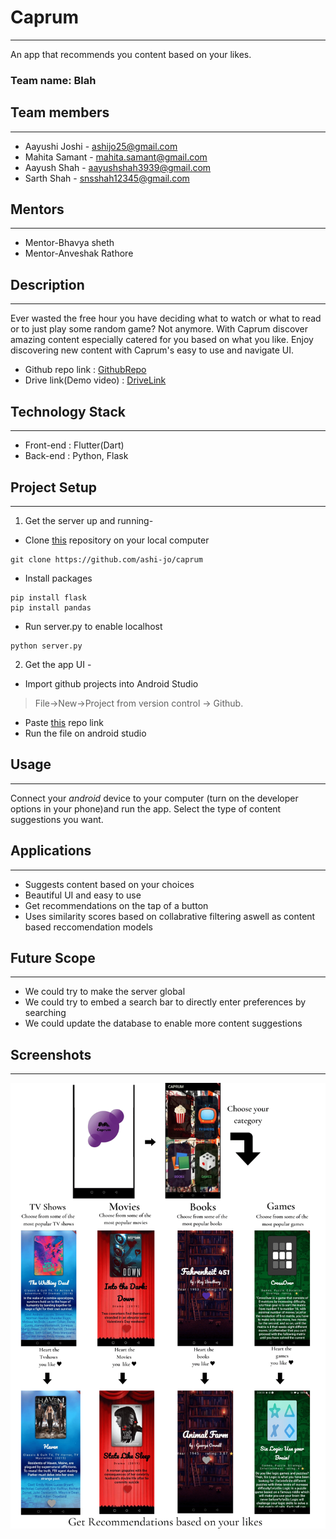 # **Caprum**
---
An app that recommends you content based on your likes.
### Team name: Blah

## **Team members**
---
- Aayushi Joshi - ashijo25@gmail.com
- Mahita Samant - mahita.samant@gmail.com
- Aayush Shah - aayushshah3939@gmail.com
- Sarth Shah - snsshah12345@gmail.com

## **Mentors**
---
* Mentor-Bhavya sheth
* Mentor-Anveshak Rathore

## **Description**
---
Ever wasted the free hour you have deciding what to watch or what to read or to just play some random game? Not anymore. With Caprum discover amazing content especially catered for you based on what you like. Enjoy discovering new content with Caprum's easy to use and navigate UI.

* Github repo link : [GithubRepo](https://github.com/ashi-jo/caprum)
* Drive link(Demo video) : [DriveLink](https://drive.google.com/folderview?id=1t1he7p9Rsdsam6iIATtbfsp1tD-nbKhW)

## **Technology Stack**
---
* Front-end : Flutter(Dart)
* Back-end : Python, Flask

## **Project Setup**
---
1. Get the server up and running-
* Clone [this](https://github.com/ashi-jo/caprum) repository on your local computer
```
git clone https://github.com/ashi-jo/caprum
```
* Install packages
```
pip install flask
pip install pandas
```
* Run server.py to enable localhost
```
python server.py
```
2. Get the app UI -
* Import github projects into Android Studio
>File->New->Project from version control -> Github.

*  Paste [this](https://github.com/ashi-jo/caprum) repo link
* Run the file on android studio

## **Usage**
---
Connect your *android* device to your computer (turn on the developer options in your phone)and run the app. Select the type of content suggestions you want.

## **Applications**
---
* Suggests content based on your choices
* Beautiful UI and easy to use
* Get recommendations on the tap of a button
* Uses similarity scores based on collabrative filtering aswell as content based reccomendation models

## **Future Scope**
---
* We could try to make the server global
* We could try to embed a search bar to directly enter preferences by searching
* We could update the database to enable more content suggestions

## **Screenshots**
---
![](https://github.com/ashi-jo/caprum/blob/master/Caprum_ss-1.png)
